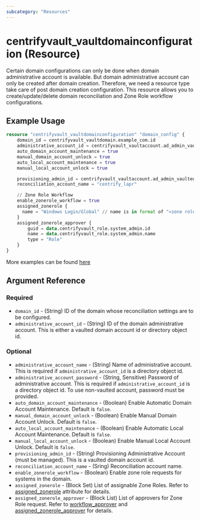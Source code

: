 ```yaml
---
subcategory: "Resources"
---
```


# centrifyvault_vaultdomainconfiguration (Resource)

Certain domain configurations can only be done when domain administrative account is available. But domain administrative account can only be created after domain creation. Therefore, we need a resource type take care of post domain creation configuration.
This resource allows you to create/update/delete domain reconciliation and Zone Role workflow configurations.

## Example Usage

```terraform
resource "centrifyvault_vaultdomainconfiguration" "domain_config" {
    domain_id = centrifyvault_vaultdomain.example_com.id
    administrative_account_id = centrifyvault_vaultaccount.ad_admin_vaulted.id
    auto_domain_account_maintenance = true
    manual_domain_account_unlock = true
    auto_local_account_maintenance = true
    manual_local_account_unlock = true

    provisioning_admin_id = centrifyvault_vaultaccount.ad_admin_vaulted.id
    reconciliation_account_name = "centrify_lapr"

    // Zone Role Workflow
    enable_zonerole_workflow = true
    assigned_zonerole {
      name = "Windows Login/Global" // name is in format of "<zone role name>/<zone name>"
    }
    assigned_zonerole_approver {
        guid = data.centrifyvault_role.system_admin.id
        name = data.centrifyvault_role.system_admin.name
        type = "Role"
    }
}
```

More examples can be found [here](https://github.com/marcozj/terraform-provider-centrifyvault/tree/main/examples/centrifyvault_vaultdomainconfiguratoin)

## Argument Reference

### Required

- `domain_id` - (String) ID of the domain whose reconciliation settings are to be configured.
- `administrative_account_id` - (String) ID of the domain administrative account. This is either a vaulted domain account id or directory object id.

### Optional

- `administrative_account_name` - (String) Name of administrative account. This is required if `administrative_account_id` is a directory object id.
- `administrative_account_password` - (String, Sensitive) Password of administrative account. This is required if `administrative_account_id` is a directory object id. To use non-vaulted account, password must be provided.
- `auto_domain_account_maintenance` - (Boolean) Enable Automatic Domain Account Maintenance. Default is `false`.
- `manual_domain_account_unlock` - (Boolean) Enable Manual Domain Account Unlock. Default is `false`.
- `auto_local_account_maintenance` - (Boolean) Enable Automatic Local Account Maintenance. Default is `false`.
- `manual_local_account_unlock` - (Boolean) Enable Manual Local Account Unlock. Default is `false`.
- `provisioning_admin_id` - (String) Provisioning Administrative Account (must be managed). This is a vaulted domain account id.
- `reconciliation_account_name` - (Sring) Reconciliation account name.
- `enable_zonerole_workflow` - (Boolean) Enable zone role requests for systems in the domain.
- `assigned_zonerole` - (Block Set) List of assignable Zone Roles. Refer to [assigned_zonerole](./attribute_assigned_zonerole.md) attribute for details.
- `assigned_zonerole_approver` - (Block List) List of approvers for Zone Role request. Refer to [workflow_approver](./attribute_workflow_approver.md) and [assigned_zonerole_approver](./attribute_assigned_zonerole.md) for details.
